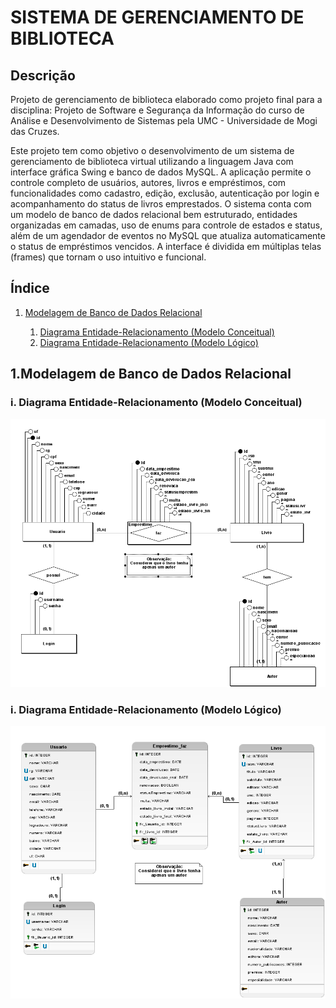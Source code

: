 <h1>SISTEMA DE GERENCIAMENTO DE BIBLIOTECA</h1>

<h2>Descrição</h2>
<p>Projeto de gerenciamento de biblioteca elaborado como projeto final para a disciplina: Projeto de Software e Segurança da Informação do curso de Análise e Desenvolvimento de Sistemas pela UMC - Universidade de Mogi das Cruzes.</p>
<p>Este projeto tem como objetivo o desenvolvimento de um sistema de gerenciamento de biblioteca virtual utilizando a linguagem Java com interface gráfica Swing e banco de dados MySQL. A aplicação permite o controle completo de usuários, autores, livros e empréstimos, com funcionalidades como cadastro, edição, exclusão, autenticação por login e acompanhamento do status de livros emprestados. O sistema conta com um modelo de banco de dados relacional bem estruturado, entidades organizadas em camadas, uso de enums para controle de estados e status, além de um agendador de eventos no MySQL que atualiza automaticamente o status de empréstimos vencidos. A interface é dividida em múltiplas telas (frames) que tornam o uso intuitivo e funcional. </p>

<h2>Índice</h2>
<ol>
    <li><a href="#MER">Modelagem de Banco de Dados Relacional</a></li>
      <ol>
          <li><a href="#Conceitual">Diagrama Entidade-Relacionamento (Modelo Conceitual)</a></li>
          <li><a href="#Logico">Diagrama Entidade-Relacionamento (Modelo Lógico)</a></li>
      </ol>   
</ol>

<h2>1.Modelagem de Banco de Dados Relacional</h2>
<a name="MER"></a>
<h3>i. Diagrama Entidade-Relacionamento (Modelo Conceitual)</h3>
<a name="Conceitual"></a>
<img src="https://github.com/Jrbastos18/Biblioteca-PSSI-M2/blob/main/src/sql/ConceitualBiblioteca1.png?raw=true" alt="DER - Diagrama de Entidade-Relacionamento Conceitual">

<h3>i. Diagrama Entidade-Relacionamento (Modelo Lógico)</h3>
<a name="Logico"></a>
<img src="https://github.com/Jrbastos18/Biblioteca-PSSI-M2/blob/main/src/sql/LogicoBiblioteca2.png?raw=true" alt="DER - Diagrama de Entidade-Relacionamento Lógico">
